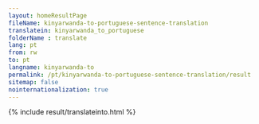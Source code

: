 ```yaml
---
layout: homeResultPage
fileName: kinyarwanda-to-portuguese-sentence-translation
translatein: kinyarwanda_to_portuguese
folderName : translate
lang: pt
from: rw
to: pt
langname: kinyarwanda-to
permalink: /pt/kinyarwanda-to-portuguese-sentence-translation/result
sitemap: false
nointernationalization: true
---
```

{% include result/translateinto.html %}

<script src="/js/result/translation.js" data-foldername="{{page.folderName}}" data-lang="{{page.lang}}"></script>

